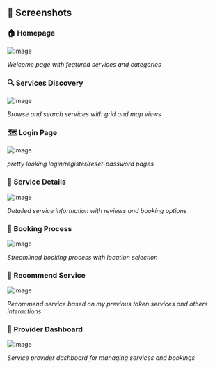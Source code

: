 ## 📸 Screenshots

### 🏠 Homepage
![image](https://github.com/user-attachments/assets/e7fbe87d-16b1-406c-a9fe-84c2dbd7b501)

*Welcome page with featured services and categories*

### 🔍 Services Discovery
![image](https://github.com/user-attachments/assets/e438aa4f-da8c-4df3-a405-6bf67e6ecaf4)

*Browse and search services with grid and map views*

### 🗺️ Login Page
![image](https://github.com/user-attachments/assets/a2565be2-2b4e-4348-8f52-791788c33d47)

*pretty looking  login/register/reset-password pages*

### 📱 Service Details
![image](https://github.com/user-attachments/assets/1f619e71-5efe-45dd-a794-6e018aaa187d)

*Detailed service information with reviews and booking options*

### 🎯 Booking Process
![image](https://github.com/user-attachments/assets/f6d03d8d-1189-4ecf-8709-c3796615388d)

*Streamlined booking process with location selection*

### 👤 Recommend Service 
![image](https://github.com/user-attachments/assets/59ebed57-3629-4c03-a6d0-59efe39a1765)

*Recommend service based on my previous taken services and others interactions*

### 🔧 Provider Dashboard
![image](https://github.com/user-attachments/assets/561d1675-78d1-40ca-b7ff-1bbcb5ada0d9)

*Service provider dashboard for managing services and bookings*


